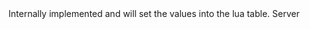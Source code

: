 <function name="__newindex" parent="IPhysicsCollisionSet" type="classfunc">
	<description>
		Internally implemented and will set the values into the lua table.
	</description>
	<realm>Server</realm>
	<args>
		<arg name="key" type="string"></arg>
		<arg name="value" type="any"></arg>
	</args>
	<rets>
	</rets>
</function>